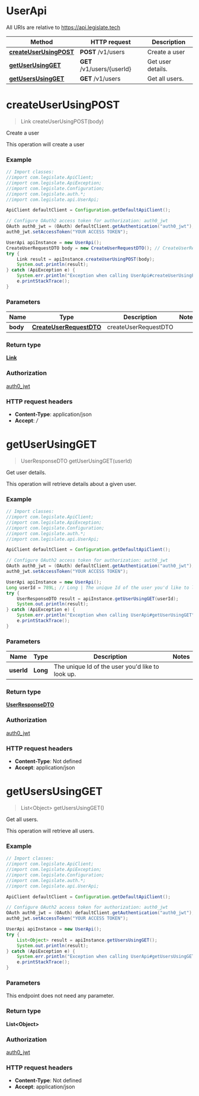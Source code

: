 # UserApi

All URIs are relative to https://api.legislate.tech

Method | HTTP request | Description
------------- | ------------- | -------------
[**createUserUsingPOST**](UserApi.md#createUserUsingPOST) | **POST** /v1/users | Create a user
[**getUserUsingGET**](UserApi.md#getUserUsingGET) | **GET** /v1/users/{userId} | Get user details.
[**getUsersUsingGET**](UserApi.md#getUsersUsingGET) | **GET** /v1/users | Get all users.

<a name="createUserUsingPOST"></a>
# **createUserUsingPOST**
> Link createUserUsingPOST(body)

Create a user

This operation will create a user

### Example
```java
// Import classes:
//import com.legislate.ApiClient;
//import com.legislate.ApiException;
//import com.legislate.Configuration;
//import com.legislate.auth.*;
//import com.legislate.api.UserApi;

ApiClient defaultClient = Configuration.getDefaultApiClient();

// Configure OAuth2 access token for authorization: auth0_jwt
OAuth auth0_jwt = (OAuth) defaultClient.getAuthentication("auth0_jwt");
auth0_jwt.setAccessToken("YOUR ACCESS TOKEN");

UserApi apiInstance = new UserApi();
CreateUserRequestDTO body = new CreateUserRequestDTO(); // CreateUserRequestDTO | createUserRequestDTO
try {
    Link result = apiInstance.createUserUsingPOST(body);
    System.out.println(result);
} catch (ApiException e) {
    System.err.println("Exception when calling UserApi#createUserUsingPOST");
    e.printStackTrace();
}
```

### Parameters

Name | Type | Description  | Notes
------------- | ------------- | ------------- | -------------
 **body** | [**CreateUserRequestDTO**](CreateUserRequestDTO.md)| createUserRequestDTO |

### Return type

[**Link**](Link.md)

### Authorization

[auth0_jwt](../README.md#auth0_jwt)

### HTTP request headers

 - **Content-Type**: application/json
 - **Accept**: */*

<a name="getUserUsingGET"></a>
# **getUserUsingGET**
> UserResponseDTO getUserUsingGET(userId)

Get user details.

This operation will retrieve details about a given user.

### Example
```java
// Import classes:
//import com.legislate.ApiClient;
//import com.legislate.ApiException;
//import com.legislate.Configuration;
//import com.legislate.auth.*;
//import com.legislate.api.UserApi;

ApiClient defaultClient = Configuration.getDefaultApiClient();

// Configure OAuth2 access token for authorization: auth0_jwt
OAuth auth0_jwt = (OAuth) defaultClient.getAuthentication("auth0_jwt");
auth0_jwt.setAccessToken("YOUR ACCESS TOKEN");

UserApi apiInstance = new UserApi();
Long userId = 789L; // Long | The unique Id of the user you'd like to look up.
try {
    UserResponseDTO result = apiInstance.getUserUsingGET(userId);
    System.out.println(result);
} catch (ApiException e) {
    System.err.println("Exception when calling UserApi#getUserUsingGET");
    e.printStackTrace();
}
```

### Parameters

Name | Type | Description  | Notes
------------- | ------------- | ------------- | -------------
 **userId** | **Long**| The unique Id of the user you&#x27;d like to look up. |

### Return type

[**UserResponseDTO**](UserResponseDTO.md)

### Authorization

[auth0_jwt](../README.md#auth0_jwt)

### HTTP request headers

 - **Content-Type**: Not defined
 - **Accept**: application/json

<a name="getUsersUsingGET"></a>
# **getUsersUsingGET**
> List&lt;Object&gt; getUsersUsingGET()

Get all users.

This operation will retrieve all users.

### Example
```java
// Import classes:
//import com.legislate.ApiClient;
//import com.legislate.ApiException;
//import com.legislate.Configuration;
//import com.legislate.auth.*;
//import com.legislate.api.UserApi;

ApiClient defaultClient = Configuration.getDefaultApiClient();

// Configure OAuth2 access token for authorization: auth0_jwt
OAuth auth0_jwt = (OAuth) defaultClient.getAuthentication("auth0_jwt");
auth0_jwt.setAccessToken("YOUR ACCESS TOKEN");

UserApi apiInstance = new UserApi();
try {
    List<Object> result = apiInstance.getUsersUsingGET();
    System.out.println(result);
} catch (ApiException e) {
    System.err.println("Exception when calling UserApi#getUsersUsingGET");
    e.printStackTrace();
}
```

### Parameters
This endpoint does not need any parameter.

### Return type

**List&lt;Object&gt;**

### Authorization

[auth0_jwt](../README.md#auth0_jwt)

### HTTP request headers

 - **Content-Type**: Not defined
 - **Accept**: application/json

